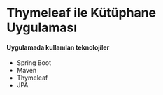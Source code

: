 # Thymeleaf ile Kütüphane Uygulaması

#### Uygulamada kullanılan teknolojiler
- Spring Boot
- Maven
- Thymeleaf
- JPA


